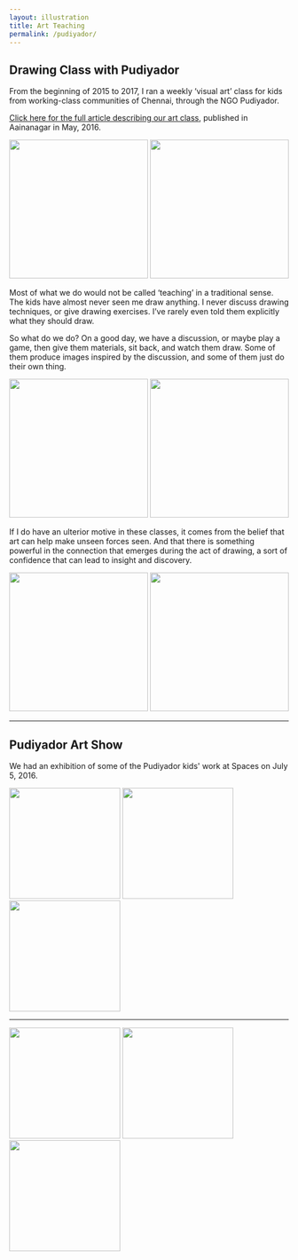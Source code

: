 ```yaml
---
layout: illustration
title: Art Teaching
permalink: /pudiyador/
---
```


## Drawing Class with Pudiyador

From the beginning of 2015 to 2017,  I ran a weekly ‘visual art’ class for kids from working-class communities of Chennai, through the NGO Pudiyador.


<a href="https://aainanagar.com/2016/05/13/working-on-art-with-working-class-children/
">Click here for the full article describing our art class</a>,  published in Aainanagar in May, 2016.



<div class="pictures-container">
 <img src="../images/pudiyador/pudiyador1.jpg" class="shrinkToFit" height="250">

 <img src="../images/pudiyador/pudiyador2.jpg" class="shrinkToFit" height="250">
</div>



Most of what we do would not be called ‘teaching’ in a traditional sense.  The kids have almost never seen me draw anything. I never discuss drawing techniques, or give drawing exercises.  I’ve rarely even told them explicitly what they should draw.

So what do we do?  On a good day, we have a discussion, or maybe play a game, then give them materials, sit back, and watch them draw.  Some of them produce images inspired by the discussion, and some of them just do their own thing.




<div class="pictures-container">
 <img src="../images/pudiyador/pudiyador3.jpg" class="shrinkToFit" height="250">

 <img src="../images/pudiyador/pudiyador4.jpg" class="shrinkToFit" height="250">
</div>





If I do have an ulterior motive in these classes, it comes from the belief that art can help make unseen forces seen.  And that there is something powerful in the connection that emerges during the act of drawing, a sort of confidence that can lead to insight and discovery.



<div class="pictures-container">
 <img src="../images/pudiyador/pudiyador5.jpg" class="shrinkToFit" height="250">

 <img src="../images/pudiyador/pudiyador6.jpg" class="shrinkToFit" height="250">
</div>






<hr>

## Pudiyador Art Show

We  had an exhibition of some of the Pudiyador kids' work at Spaces on July 5, 2016.


<div class="pictures-container">
 <img src="../images/pudiyador/artshow1.jpg" class="shrinkToFit" height="200">
 <img src="../images/pudiyador/artshow2.jpg" class="shrinkToFit" height="200">
 <img src="../images/pudiyador/artshow3.jpg" class="shrinkToFit" height="200">
</div>



<hr>


<div class="pictures-container">
 <img src="../images/pudiyador/artshow4.jpg" class="shrinkToFit" height="200">
 <img src="../images/pudiyador/artshow5.jpg" class="shrinkToFit" height="200">
 <img src="../images/pudiyador/artshow6.jpg" class="shrinkToFit" height="200">
</div>


